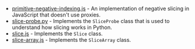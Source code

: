 - [primitive-negative-indexing.js](primitive-negative-indexing.js) - An implementation of negative slicing in JavaScript that doesn't use proxies.
- [slice-probe.py](slice-probe.py) - Implements the `SliceProbe` class that is used to understand how slicing works in Python.
- [slice.js](slice.js) - Implements the `Slice` class.
- [slice-array.js](slice-array.js) - Implements the `SliceArray` class.
